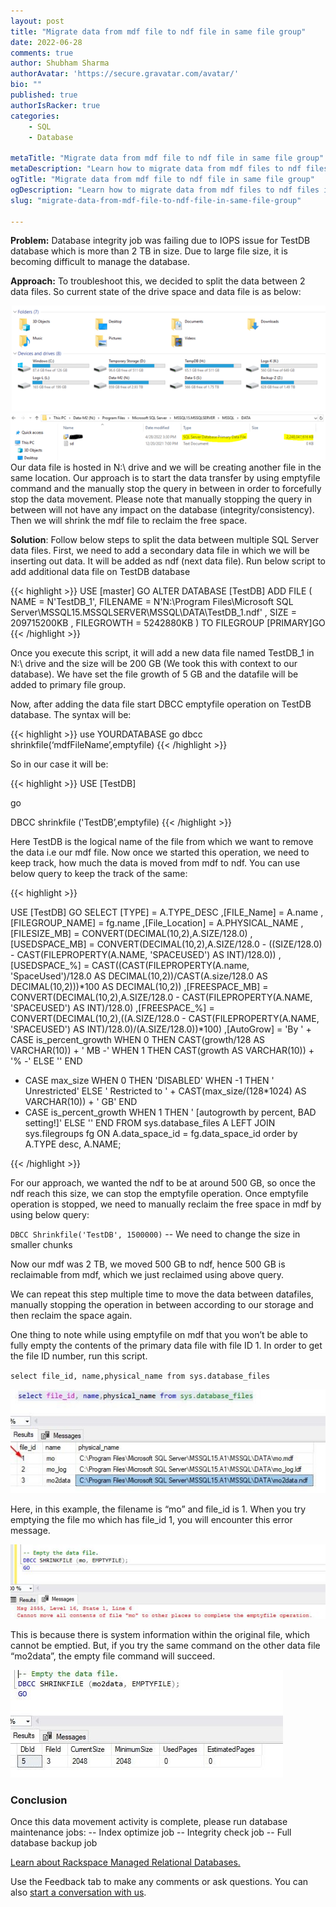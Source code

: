 ```yaml
---
layout: post
title: "Migrate data from mdf file to ndf file in same file group"
date: 2022-06-28
comments: true
author: Shubham Sharma 
authorAvatar: 'https://secure.gravatar.com/avatar/'
bio: ""
published: true
authorIsRacker: true
categories:
    - SQL
    - Database

metaTitle: "Migrate data from mdf file to ndf file in same file group"
metaDescription: "Learn how to migrate data from mdf files to ndf files in the same file group"
ogTitle: "Migrate data from mdf file to ndf file in same file group"
ogDescription: "Learn how to migrate data from mdf files to ndf files in the same file group"
slug: "migrate-data-from-mdf-file-to-ndf-file-in-same-file-group"

---
```


**Problem:** Database integrity job was failing due to IOPS issue for TestDB database which is more than 2 TB in size. Due to large file size, it is becoming difficult to manage the database.

<!--more-->

**Approach:** To troubleshoot this, we decided to split the data between 2 data files. So current state of the drive space and data file is as below:


<img src=Picture1.png title="" alt="">
<img src=Picture2.png title="" alt=""

Our data file is hosted in N:\ drive and we will be creating another file in the same location. Our approach is to start the data transfer by using emptyfile command and the manually stop the query in between in order to forcefully stop the data movement. Please note that manually stopping the query in between will not have any impact on the database (integrity/consistency). Then we will shrink the mdf file to reclaim the free space.

**Solution**: Follow below steps to split the data between multiple SQL Server data files. 
First, we need to add a secondary data file in which we will be inserting out data. It will be added as ndf (next data file). Run below script to add additional data file on TestDB database

{{< highlight >}} 
USE [master]
GO
ALTER DATABASE [TestDB] ADD FILE ( NAME = N'TestDB_1', FILENAME = 
N'N:\Program Files\Microsoft SQL Server\MSSQL15.MSSQLSERVER\MSSQL\DATA\TestDB_1.ndf' , 
SIZE = 209715200KB , FILEGROWTH = 5242880KB ) TO FILEGROUP [PRIMARY]GO 
{{< /highlight >}}


Once you execute this script, it will add a new data file named TestDB_1 in N:\ drive and the size will be 200 GB (We took this with context to our database). We have set the file growth of 5 GB and the datafile will be added to primary file group.
 
Now, after adding the data file start DBCC emptyfile operation on TestDB database. The syntax will be:

{{< highlight >}}
use YOURDATABASE
go
dbcc shrinkfile(‘mdfFileName’,emptyfile)
{{< /highlight >}}

So in our case it will be:

{{< highlight >}}
USE [TestDB]

go

DBCC shrinkfile ('TestDB’,emptyfile)
{{< /highlight >}}

Here TestDB is the logical name of the file from which we want to remove the data i.e our mdf file.
Now once we started this operation, we need to keep track, how much the data is moved from mdf to ndf. You can use below query to keep the track of the same:


{{< highlight >}}

USE [TestDB]
GO
SELECT
[TYPE] = A.TYPE_DESC
,[FILE_Name] = A.name
,[FILEGROUP_NAME] = fg.name
,[File_Location] = A.PHYSICAL_NAME
,[FILESIZE_MB] = CONVERT(DECIMAL(10,2),A.SIZE/128.0)
,[USEDSPACE_MB] = CONVERT(DECIMAL(10,2),A.SIZE/128.0 - ((SIZE/128.0) - CAST(FILEPROPERTY(A.NAME, 'SPACEUSED') AS INT)/128.0))
,[USEDSPACE_%] = CAST((CAST(FILEPROPERTY(A.name, 'SpaceUsed')/128.0 AS DECIMAL(10,2))/CAST(A.size/128.0 AS DECIMAL(10,2)))*100 AS DECIMAL(10,2))
,[FREESPACE_MB] = CONVERT(DECIMAL(10,2),A.SIZE/128.0 - CAST(FILEPROPERTY(A.NAME, 'SPACEUSED') AS INT)/128.0)
,[FREESPACE_%] = CONVERT(DECIMAL(10,2),((A.SIZE/128.0 - CAST(FILEPROPERTY(A.NAME, 'SPACEUSED') AS INT)/128.0)/(A.SIZE/128.0))*100)
,[AutoGrow] = 'By ' + CASE is_percent_growth WHEN 0 THEN CAST(growth/128 AS VARCHAR(10)) + ' MB -'
WHEN 1 THEN CAST(growth AS VARCHAR(10)) + '% -' ELSE '' END
+ CASE max_size WHEN 0 THEN 'DISABLED' WHEN -1 THEN ' Unrestricted'
ELSE ' Restricted to ' + CAST(max_size/(128*1024) AS VARCHAR(10)) + ' GB' END
+ CASE is_percent_growth WHEN 1 THEN ' [autogrowth by percent, BAD setting!]' ELSE '' END
FROM sys.database_files A LEFT JOIN sys.filegroups fg ON A.data_space_id = fg.data_space_id
order by A.TYPE desc, A.NAME;

{{< /highlight >}}

For our approach, we wanted the ndf to be at around 500 GB, so once the ndf reach this size, we can stop the emptyfile operation.
Once emptyfile operation is stopped, we need to manually reclaim the free space in mdf by using below query:

`DBCC Shrinkfile('TestDB', 1500000)` --  We need to change the size in smaller chunks


Now our mdf was 2 TB, we moved 500 GB to ndf, hence 500 GB is reclaimable from mdf, which we just reclaimed using above query.

We can repeat this step multiple time to move the data between datafiles, manually stopping the operation in between according to our storage and then reclaim the space again.

One thing to note while using emptyfile on mdf that you won’t be able to fully empty the contents of the primary data file with file ID 1. In order to get the file ID number, run this script.

`select file_id, name,physical_name from sys.database_files`

<img src=Picture3.png title="" alt="">

Here, in this example, the filename is “mo” and file_id is 1. When you try emptying the file mo which has file_id  1, you will encounter this error message.

<img src=Picture4.png title="" alt="">

This is because there is system information within the original file, which cannot be emptied. But, if you try the same command on the other data file “mo2data”, the empty file command will succeed.

<img src=Picture5.png title="" alt="">



### Conclusion

Once this data movement activity is complete, please run database maintenance jobs:
-- Index optimize job
-- Integrity check job
-- Full database backup job


<a class="cta purple" id="cta" href="https://www.rackspace.com/data/managed-sql"> Learn about Rackspace Managed Relational Databases.</a>


Use the Feedback tab to make any comments or ask questions. You can also
[start a conversation with us](https://www.rackspace.com/contact).


